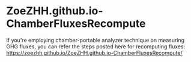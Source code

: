 # ZoeZHH.github.io-ChamberFluxesRecompute
If you're employing chamber-portable analyzer technique on measuring GHG fluxes, you can refer the steps posted here for recomputing fluxes: https://zoezhh.github.io/ZoeZHH.github.io-ChamberFluxesRecompute/
